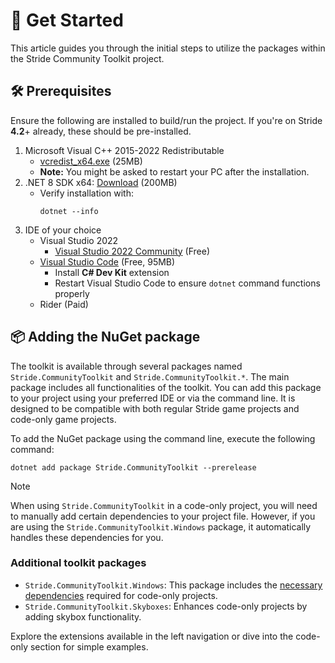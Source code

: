 # 🚀 Get Started

This article guides you through the initial steps to utilize the packages within the Stride Community Toolkit project.

## 🛠️ Prerequisites

Ensure the following are installed to build/run the project. If you're on Stride **4.2**+ already, these should be pre-installed.

1. Microsoft Visual C++ 2015-2022 Redistributable
   - [vcredist_x64.exe](https://aka.ms/vs/17/release/vc_redist.x64.exe) (25MB)
   - **Note:** You might be asked to restart your PC after the installation.
1. .NET 8 SDK x64: [Download](https://dotnet.microsoft.com/en-us/download) (200MB)
   - Verify installation with:
        ```
        dotnet --info
        ```
1. IDE of your choice
   - Visual Studio 2022
      - [Visual Studio 2022 Community](https://visualstudio.microsoft.com/vs/) (Free)
   - [Visual Studio Code](https://code.visualstudio.com/) (Free, 95MB)
      - Install **C# Dev Kit** extension 
      - Restart Visual Studio Code to ensure `dotnet` command functions properly
   - Rider (Paid)

## 📦 Adding the NuGet package

The toolkit is available through several packages named `Stride.CommunityToolkit` and `Stride.CommunityToolkit.*`. The main package includes all functionalities of the toolkit. You can add this package to your project using your preferred IDE or via the command line. It is designed to be compatible with both regular Stride game projects and code-only game projects.



To add the NuGet package using the command line, execute the following command:

```
dotnet add package Stride.CommunityToolkit --prerelease
```

> [!NOTE]
> When using `Stride.CommunityToolkit` in a code-only project, you will need to manually add certain dependencies to your project file. However, if you are using the `Stride.CommunityToolkit.Windows` package, it automatically handles these dependencies for you.

### Additional toolkit packages

- `Stride.CommunityToolkit.Windows`: This package includes the [necessary dependencies](https://github.com/stride3d/stride-community-toolkit/blob/main/src/Stride.CommunityToolkit.Windows/Stride.CommunityToolkit.Windows.csproj) required for code-only projects.
- `Stride.CommunityToolkit.Skyboxes`: Enhances code-only projects by adding skybox functionality.

Explore the extensions available in the left navigation or dive into the code-only section for simple examples.
